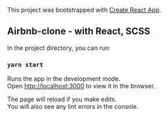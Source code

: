 This project was bootstrapped with [Create React App](https://github.com/facebook/create-react-app).

## Airbnb-clone - with React, SCSS

In the project directory, you can run:

### `yarn start`

Runs the app in the development mode.<br />
Open [http://localhost:3000](http://localhost:3000) to view it in the browser.

The page will reload if you make edits.<br />
You will also see any lint errors in the console.
